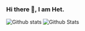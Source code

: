 ### Hi there 👋, I am Het.

<!--
**HETFADIA/HETFADIA** is a ✨ _special_ ✨ repository because its `README.md` (this file) appears on your GitHub profile.

Here are some ideas to get you started:

- 🔭 I’m currently working on ...
- 🌱 I’m currently learning ...
- 👯 I’m looking to collaborate on ...
- 🤔 I’m looking for help with ...
- 💬 Ask me about ...
- 📫 How to reach me: ...
- 😄 Pronouns: ...
- ⚡ Fun fact: ...
-->
![Github stats](https://github-readme-stats.vercel.app/api?username=HETFADIA&theme=dracula&show_icons=true&count_private=true)
![Github Stats](https://github-readme-stats.vercel.app/api/top-langs/?username=HETFADIA&layout=compact&theme=dark&count_private=true)

